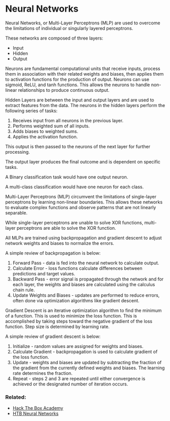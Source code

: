 # Neural Networks

Neural Networks, or Multi-Layer Perceptrons (MLP) are used to overcome the limitations of individual or singularly layered perceptrons. 

These networks are composed of three layers:

- Input
- Hidden 
- Output

Neurons are fundamental computational units that receive inputs, process them in association with their related weights and biases, then applies them to activation functions for the production of output. Neurons can use sigmoid, ReLU, and tanh functions. This allows the neurons to handle non-linear relationships to produce continuous output.

Hidden Layers are between the input and output layers and are used to extract features from the data. The neurons in the hidden layers perform the following series of tasks:

1. Receives input from all neurons in the previous layer.
2. Performs weighted sum of all inputs.
3. Adds biases to weighted sums.
4. Applies the activation function.

This output is then passed to the neurons of the next layer for further processing. 

The output layer produces the final outcome and is dependent on specific tasks.

A Binary classification task would have one output neuron.

A multi-class classification would have one neuron for each class.

Multi-Layer Perceptrons (MLP) circumvent the limitations of single-layer perceptrons by learning non-linear boundaries. This allows these networks to evaluate complex functions and observe patterns that are not linearly separable.

While single-layer perceptrons are unable to solve XOR functions, multi-layer perceptrons are able to solve the XOR function.

All MLPs are trained using backpropagation and gradient descent to adjust network weights and biases to normalize the errors.

A simple review of backpropagation is below:

1. Forward Pass - data is fed into the neural network to calculate output.
2. Calculate Error - loss functions calculate differences between predictions and target values.
3. Backward Pass - error signal is propagated through the network and for each layer, the weights and biases are calculated using the calculus chain rule.
4. Update Weights and Biases - updates are performed to reduce errors, often done via optimization algorithms like gradient descent.

Gradient Descent is an iterative optimization algorithm to find the minimum of a function. This is used to minimize the loss function. This is accomplished by taking steps toward the negative gradient of the loss function. Step size is determined by learning rate.

A simple review of gradient descent is below:

1. Initialize - random values are assigned for weights and biases.
2. Calculate Gradient - backpropagation is used to calculate gradient of the loss function.
3. Update - weights and biases are updated by subtracting the fraction of the gradient from the currently defined weights and biases. The learning rate determines the fraction.
4. Repeat - steps 2 and 3 are repeated until either convergence is achieved or the designated number of iteration occurs.

### Related:
- [Hack The Box Academy](https://academy.hackthebox.com/ "Hack The Box Academy Home page")
- [HTB Neural Networks](https://academy.hackthebox.com/module/290/section/3263 "HTB Neural Networks")